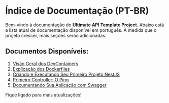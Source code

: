 # Índice de Documentação (PT-BR)

Bem-vindo à documentação do **Ultimate API Template Project**. Abaixo está a lista atual de documentação disponível em português. À medida que o projeto crescer, mais seções serão adicionadas.

## Documentos Disponíveis:

1. [Visão Geral dos DevContainers](devcontainers.md)
2. [Explicação dos Dockerfiles](dockerfiles.md)
3. [Criando e Executando Seu Primeiro Projeto NestJS](creating-project.md)
4. [Primeiro Controller: O Ping](first-controller.md)
5. [Documentando Sua Aplicação com Swagger](documentation.md)

Fique ligado para mais atualizações!
